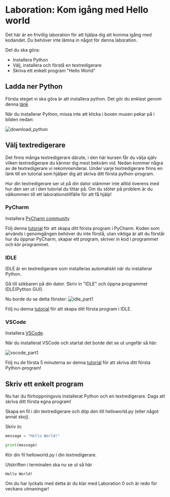 # Laboration: Kom igång med Hello world

Det här är en frivillig laboration för att hjälpa dig att komma igång med kodandet. 
Du behöver inte lämna in något för denna laboration.

Det du ska göra:

- Installera Python
- Välj, installera och förstå en textredigerare
- Skriva ett enkelt program "Hello World"

## Ladda ner Python

Första steget vi ska göra är att installera python. 
Det gör du enklast genom denna [länk](https://www.python.org/downloads/)

När du installerar Python, missa inte att klicka i boxen musen pekar på
i bilden nedan:

![download_python](https://user-images.githubusercontent.com/105818197/186904393-23505d95-c172-4c9e-a949-952a4b8ded18.PNG)

## Välj textredigerare

Det finns många textredigerare därute, i den här kursen får du välja själv
vilken textredigerare du känner dig mest bekväm vid. Nedan kommer några
av de textredigerare vi rekommenderar. Under varje textredigerare finns en 
länk till en tutorial som hjälper dig att skriva ditt första python-program.

Hur din textredigerare ser ut på din dator stämmer inte alltid överens med 
hur den ser ut i den tutorial du tittar på. Om du stöter på problem är du 
välkommen till ett laborationstillfälle för att få hjälp!

### PyCharm

Installera [PyCharm community](https://www.jetbrains.com/pycharm/download/#section=windows)

Följ denna [tutorial](https://www.jetbrains.com/help/pycharm/creating-and-running-your-first-python-project.html#summary) 
för att skapa ditt första program i PyCharm. Koden som används i genomgången behöver du inte förstå, utan viktiga är 
att du förstår hur du öppnar PyCharm, skapar ett program, skriver in kod i programmet och kör programmet.

### IDLE 

IDLE är en textredigerare som installeras automatiskt när du installerar Python.

Gå till sökbaren på din dator. Skriv in "IDLE" och öppna programmet IDLE(Python GUI).

Nu borde du se detta fönster:
![idle_part1](https://user-images.githubusercontent.com/105818197/186905321-49a6c171-0786-4342-b0c9-0a4eb77ff16e.PNG)

Följ nu denna [tutorial](https://thehelloworldprogram.com/python/python-program-idle/) för att skapa ditt första
program i IDLE.


### VSCode

Installera [VSCode](https://code.visualstudio.com/download).

När du installerat VSCode och startat det borde det se ut ungefär så här:

![vscode_part1](https://user-images.githubusercontent.com/105818197/186906373-e111faad-a7bc-4900-a5a1-c98913098fe2.PNG)

Följ nu de första 5 minuterna av denna [tutorial](https://www.youtube.com/watch?v=dGeUH_bqNpA) för att skriva ditt första Python-program!


## Skriv ett enkelt program

Nu har du förhoppningsvis installerat Python och en textredigerare. Dags att skriva
ditt första egna program!

Skapa en fil i din textredigerare och döp den till helloworld.py (eller något annat skoj).

Skriv in:

```python
message = "Hello World!"

print(message)

```
Kör din fil helloworld.py i din textredigerare.

Utskriften i terminalen ska nu se ut så här

```
Hello World!
```

Om du har lyckats med detta är du klar med Laboration 0 och är redo för veckans utmaningar!




